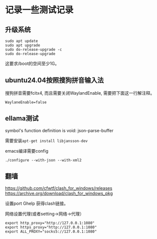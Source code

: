 
# 记录一些测试记录

## 升级系统

```
sudo apt update
sudo apt upgrade
sudo do-release-upgrade -c
sudo do-release-upgrade 
```

这要求/boot的空间至少1G。

## ubuntu24.04按照搜狗拼音输入法

搜狗拼音需要fcitx4, 而且需要关闭WaylandEnable, 需要把下面这一行解注释。

```
WaylaneEnable=false
```


## ellama测试

symbol's function definition is void: json-parse-buffer

需要安装`apt-get install libjansson-dev`

emacs编译需要config

```
./configure --with-json --with-xml2

```

## 翻墙

https://github.com/cfwtf/clash_for_windows/releases
https://archive.org/download/clash_for_windows_pkg

设置port
Ghelp 获得clash链接。

网络设置代理(或者setting->网络->代理）

```
export http_proxy="http://127.0.0.1:1080"
export https_proxy="http://127.0.0.1:1080"
export ALL_PROXY="socks5://127.0.0.1:1080"
```







